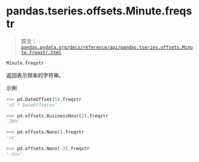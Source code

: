 # pandas.tseries.offsets.Minute.freqstr

> 原文：[`pandas.pydata.org/docs/reference/api/pandas.tseries.offsets.Minute.freqstr.html`](https://pandas.pydata.org/docs/reference/api/pandas.tseries.offsets.Minute.freqstr.html)

```py
Minute.freqstr
```

返回表示频率的字符串。

示例

```py
>>> pd.DateOffset(5).freqstr
'<5 * DateOffsets>' 
```

```py
>>> pd.offsets.BusinessHour(2).freqstr
'2bh' 
```

```py
>>> pd.offsets.Nano().freqstr
'ns' 
```

```py
>>> pd.offsets.Nano(-3).freqstr
'-3ns' 
```

